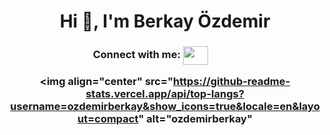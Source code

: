 <h1 align="center">Hi 👋, I'm Berkay Özdemir</h1>
<h3 align="center">Connect with me:
<a href="https://www.linkedin.com/in/berkayozd/" target="blank"><img align="center" src="https://camo.githubusercontent.com/c8a9c5b414cd812ad6a97a46c29af67239ddaeae08c41724ff7d945fb4c047e5/68747470733a2f2f6564656e742e6769746875622e696f2f537570657254696e7949636f6e732f696d616765732f7376672f6c696e6b6564696e2e737667" height="30" width="40" /></a>
    &nbsp;&nbsp;&nbsp;&nbsp;&nbsp;&nbsp;&nbsp;&nbsp;&nbsp;&nbsp;&nbsp;
                
<img align="center" src="https://github-readme-stats.vercel.app/api/top-langs?username=ozdemirberkay&show_icons=true&locale=en&layout=compact" alt="ozdemirberkay"
</p>
</h3>
